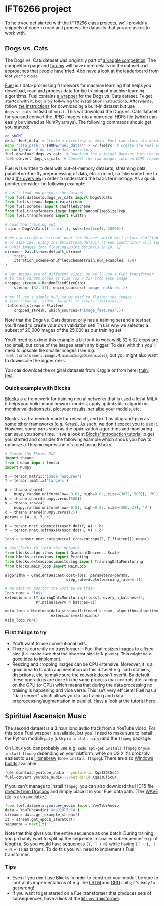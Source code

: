 # IFT6266 project

To help you get started with the IFT6266 class projects, we'll provide a snippets of code to read and process the datasets that you are asked to work with.

## Dogs vs. Cats

The Dogs vs. Cats dataset was originally part of [a Kaggle competition](https://www.kaggle.com/c/dogs-vs-cats). The competition page and [forums](https://www.kaggle.com/c/dogs-vs-cats/forums) will have more details on the dataset and approaches that people have tried. Also have a look at [the leaderboard](https://github.com/vdumoulin/ift6266h15/wiki/Class-Project-Leaderboard) from last year's class.

[Fuel]() is a data-processing framework for machine learning that helps you download, read and process data for the training of machine learning algorithms. Fuel contains [a wrapper](https://github.com/mila-udem/fuel/pull/285) for the Dogs vs. Cats dataset. To get started with it, begin by following the [installation instructions](http://fuel.readthedocs.org/en/latest/setup.html). Afterwards, follow [the instructions](http://fuel.readthedocs.org/en/latest/built_in_datasets.html) for downloading a built-in dataset but use `dogs_vs_cats` instead of `mnist`. This will download the Dogs vs. Cats dataset for you and convert the JPEG images into a numerical HDF5 file (which can easily be viewed as NumPy arrays). The following commands should get you started:

```bash
cd $HOME
mkdir fuel_data  # Create a directory in which Fuel can store its data
echo "data_path: \"$HOME/fuel_data\"" > ~/.fuelrc  # Create the Fuel configuration file
cd fuel_data  # Go to the data directory
fuel-download dogs_vs_cats  # Download the original dataset into the current directory
fuel-convert dogs_vs_cats  # Convert the raw images into an HDF5 (numerical) dataset
```

Fuel was written to deal with out-of-memory datasets, streaming data, parallel on-the-fly preprocessing of data, etc. in mind, so take some time to read [the overview](fuel.readthedocs.org/en/latest/overview.html) in order to understand the basic terminology. As a quick pointer, consider the following example:

```python
# Let's load and process the dataset
from fuel.datasets.dogs_vs_cats import DogsVsCats
from fuel.streams import DataStream
from fuel.schemes import ShuffledScheme
from fuel.transformers.image import RandomFixedSizeCrop
from fuel.transformers import Flatten

# Load the training set
train = DogsVsCats(('train',), subset=slice(0, 20000))

# We now create a "stream" over the dataset which will return shuffled batches
# of size 128. Using the DataStream.default_stream constructor will turn our
# 8-bit images into floating-point decimals in [0, 1].
stream = DataStream.default_stream(
    train,
    iteration_scheme=ShuffledScheme(train.num_examples, 128)
)

# Our images are of different sizes, so we'll use a Fuel transformer
# to take random crops of size (32 x 32) from each image
cropped_stream = RandomFixedSizeCrop(
    stream, (32, 32), which_sources=('image_features',))
    
# We'll use a simple MLP, so we need to flatten the images
# from (channel, width, height) to simply (features,)
flattened_stream = Flatten(
    cropped_stream, which_sources=('image_features',))
```

Note that the Dogs vs. Cats dataset only has a training set and a test set; you'll need to create your own validation set! This is why we selected a subset of 20,000 images of the 25,000 as our training set.

You'll need to extend this example a bit for it to work well; 32 x 32 crops are too small, but some of the images aren't any bigger. To deal with this you'll need to upscale the smaller images (see e.g. `fuel.transformers.image.MinimumImageDimensions`), but you might also want to downscale the bigger ones.

You can download the original datasets from Kaggle or from here: [train](https://www.dropbox.com/s/s3u30quvpxqdbz6/train.zip?dl=1), [test](https://www.dropbox.com/s/21rwu6drnplsbkb/test1.zip?dl=1).

### Quick example with Blocks

[Blocks](https://blocks.readthedocs.org/en/latest/) is a framework for training neural networks that is used a lot at MILA. It helps you build neural network models, apply optimization algorithms, monitor validation sets, plot your results, serialize your models, etc.

Blocks is a framework made for research, and isn't as plug-and-play as some other frameworks (e.g. [Keras](https://github.com/fchollet/keras)). As such, we don't expect you to use it. However, some parts such as the optimization algorithms and monitoring can save you some time. Have a look at [Blocks' introduction tutorial](https://blocks.readthedocs.org/en/latest/tutorial.html) to get you started and consider the following example which shows you how to optimize a Theano expression of a cost using Blocks.

```python
# Create the Theano MLP
import theano
from theano import tensor
import numpy

X = tensor.matrix('image_features')
T = tensor.lmatrix('targets')

W = theano.shared(
    numpy.random.uniform(low=-0.01, high=0.01, size=(3072, 500)), 'W')
b = theano.shared(numpy.zeros(500))
V = theano.shared(
    numpy.random.uniform(low=-0.01, high=0.01, size=(500, 2)), 'V')
c = theano.shared(numpy.zeros(2))
params = [W, b, V, c]

H = tensor.nnet.sigmoid(tensor.dot(X, W) + b)
Y = tensor.nnet.softmax(tensor.dot(H, V) + c)

loss = tensor.nnet.categorical_crossentropy(Y, T.flatten()).mean()

# Use Blocks to train this network
from blocks.algorithms import GradientDescent, Scale
from blocks.extensions import Printing
from blocks.extensions.monitoring import TrainingDataMonitoring
from blocks.main_loop import MainLoop

algorithm = GradientDescent(cost=loss, parameters=params,
                            step_rule=Scale(learning_rate=0.1))

# We want to monitor the cost as we train
loss.name = 'loss'
extensions = [TrainingDataMonitoring([loss], every_n_batches=1),
              Printing(every_n_batches=1)]

main_loop = MainLoop(data_stream=flattened_stream, algorithm=algorithm,
                     extensions=extensions)
main_loop.run() 
```

### First things to try

* You'll want to use convolutional nets.
* There is currently no transformer in Fuel that resizes images to a fixed size (i.e. make sure that the shortest size is N pixels). This might be a good idea to implement.
* Resizing and cropping images can be CPU-intensive. Moreover, it is a good idea to to data augmentation on this dataset e.g. add rotations, distortions, etc. to make sure the network doesn't overfit. By default these operations are done in the same process that controls the training on the GPU (or CPU) which means that during the data processing no training is happening and vice versa. This isn't very efficient! Fuel has a "data server" which allows you to run training and data preprocessing/augmentation in parallel. Have a look at the tutorial [here](https://github.com/vdumoulin/fuel/blob/server_doc/docs/server.rst).

## Spiritual Ascension Music

The second dataset is a 3 hour long audio track from [a YouTube video](https://www.youtube.com/watch?v=XqaJ2Ol5cC4). For this too a Fuel wrapper is available, but you'll need to make sure to install the Python module `pafy` (use `pip install pafy`) and the `ffmpeg` package.

On Linux you can probably use e.g. `sudo apt-get install ffmpeg` or `yum install ffmpeg` depending on your platform, while on OS X it's probably easiest to use [Homebrew](http://brew.sh/) (`brew install ffmpeg`). There are also [Windows builds](http://ffmpeg.zeranoe.com/builds/) available.

```bash
fuel-download youtube_audio --youtube-id XqaJ2Ol5cC4
fuel-convert youtube_audio --youtube-id XqaJ2Ol5cC4
```

If you can't manage to install `ffmpeg`, you can also download the HDF5 file [directly from Dropbox](https://www.dropbox.com/s/9jljjz2t21a70sz/XqaJ2Ol5cC4.hdf5?dl=1) and simply place it in your Fuel data path. (The [WAVE file](https://www.dropbox.com/s/ytohwf0l0xulrxg/XqaJ2Ol5cC4.wav?dl=1) is also available.)

```python
from fuel.datasets.youtube_audio import YouTubeAudio
data = YouTubeAudio('XqaJ2Ol5cC4')
stream = data.get_example_stream()
it = stream.get_epoch_iterator()
sequence = next(it)
```

Note that this gives you the entire sequence as one batch. During training, you probably want to split up the sequence in smaller subsequences e.g. of length `N`. So you would have sequences `[T, T + N]` while having `[T + 1, T + N + 1]` as targets. To do this you will need to implement a Fuel transformer.

### Tips

* Even if you don't use Blocks in order to construct your model, be sure to look at its implementations of e.g. the [LSTM](https://github.com/mila-udem/blocks/blob/master/blocks/bricks/recurrent.py#L419-L477) and [GRU](https://github.com/mila-udem/blocks/blob/master/blocks/bricks/recurrent.py#L568-L604) units; it's easy to get wrong!
* If you want to get started on a Fuel transformer that produces sets of subsequences, have a look at the [`NGrams` transformer](https://github.com/mila-udem/fuel/blob/master/fuel/transformers/text.py).

